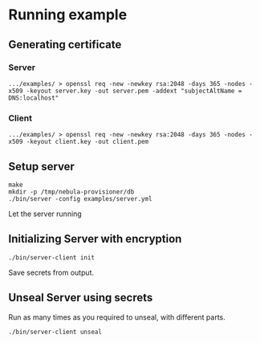 # Running example

## Generating certificate

### Server
```
.../examples/ > openssl req -new -newkey rsa:2048 -days 365 -nodes -x509 -keyout server.key -out server.pem -addext "subjectAltName = DNS:localhost"
```

### Client
```
.../examples/ > openssl req -new -newkey rsa:2048 -days 365 -nodes -x509 -keyout client.key -out client.pem
```

## Setup server

```
make
mkdir -p /tmp/nebula-provisioner/db
./bin/server -config examples/server.yml
```
Let the server running

## Initializing Server with encryption
```
./bin/server-client init
```
Save secrets from output.

## Unseal Server using secrets
Run as many times as you required to unseal, with different parts.
```
./bin/server-client unseal
```
